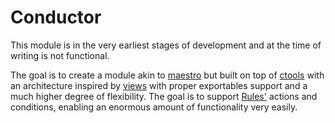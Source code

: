 # Conductor #

This module is in the very earliest stages of development and at the
time of writing is not functional.

The goal is to create a module akin to [maestro](http://drupal.org/project/maestro) but built
on top of [ctools](http://drupal.org/project/ctools) with an architecture inspired by 
[views](http://drupal.org/project/views) with proper exportables support and a much higher
degree of flexibility.  The goal is to support [Rules'](http://drupal.org/project/rules)
actions and conditions, enabling an enormous amount of functionality very easily.
